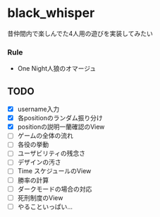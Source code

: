 # black_whisper
昔仲間内で楽しんでた4人用の遊びを実装してみたい

### Rule
- One Night人狼のオマージュ


## TODO
- [x] username入力
- [x] 各positionのランダム振り分け
- [x] positionの説明一蘭確認のView
- [ ] ゲームの全体の流れ
- [ ] 各役の挙動
- [ ] ユーザビリティの残念さ
- [ ] デザインの汚さ
- [ ] Time スケジュールのView
- [ ] 勝率の計算
- [ ] ダークモードの場合の対応
- [ ] 死刑制度のView
- [ ] やることいっぱい...
